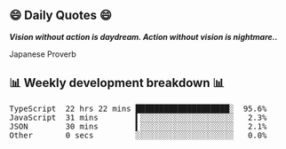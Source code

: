 ## 😄 Daily Quotes 😄

_**Vision without action is daydream. Action without vision is nightmare..**_

Japanese Proverb



## 📊 Weekly development breakdown 📊

<pre>TypeScript  22 hrs 22 mins ████████████████████░  95.6%
JavaScript  31 mins        ▍░░░░░░░░░░░░░░░░░░░░   2.3%
JSON        30 mins        ▍░░░░░░░░░░░░░░░░░░░░   2.1%
Other       0 secs         ░░░░░░░░░░░░░░░░░░░░░   0.0%</pre>
